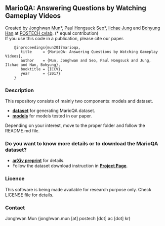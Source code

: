 ## MarioQA: Answering Questions by Watching Gameplay Videos 
 
Created by [Jonghwan Mun*](http://cvlab.postech.ac.kr/~jonghwan/), [Paul Hongsuck Seo*](https://sites.google.com/site/paulhseo/), [Ilchae Jung](http://cvlab.postech.ac.kr/~chey0313) and [Bohyung Han](http://cvlab.postech.ac.kr/~bhhan/) at [POSTECH cvlab](http://cvlab.postech.ac.kr/lab/). (\* equal contribution) <br />
If you use this code in a publication, please cite our paper.

```
    @inproceedings{mun2017marioqa,
       title     = {MarioQA: Answering Questions by Watching Gameplay Videos},
       author    = {Mun, Jonghwan and Seo, Paul Hongsuck and Jung, Ilchae and Han, Bohyung},
       booktitle = {ICCV},
       year      = {2017}
    }
```

### Description
  This repository consists of mainly two components: models and dataset.
  + [**dataset**](dataset/README.md) for generating MarioQA dataset.
  + [**models**](models/README.md) for models tested in our paper.
  
  Depending on your interest, move to the proper folder and follow the README.md file. 

### Do you want to know more details or to download the MarioQA dataset?
  + [**arXiv preprint**](https://arxiv.org/abs/1612.01669) for details.
  + Follow the dataset download instruction in [**Project Page**](https://cvlab.postech.ac.kr/research/MarioQA).
  

### Licence

This software is being made available for research purpose only.
Check LICENSE file for details.

### Contact

Jonghwan Mun (jonghwan.mun [at] postech [dot] ac [dot] kr)
